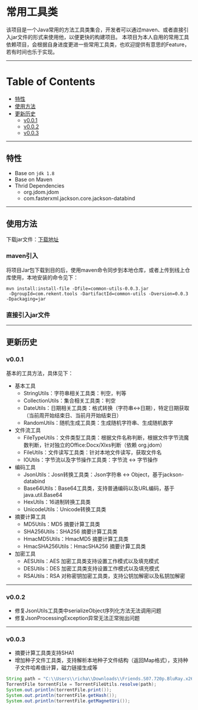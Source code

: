 # 常用工具类
该项目是一个Java常用的方法工具类集合，开发者可以通过maven、或者直接引入jar文件的形式来使用他，以便更快的构建项目。
本项目为本人自用的常用工具依赖项目，会根据自身进度更进一些常用工具类，也欢迎提供有意思的Feature，若有时间也乐于实现。

---
Table of Contents
=================

- [特性](#特性)
- [使用方法](#使用方法)
- [更新历史](#更新历史)
	- [v0.0.1](#v0.0.1)
	- [v0.0.2](#v0.0.2)
	- [v0.0.3](#0.0.3) 	

---

## 特性
- Base on `jdk 1.8`
- Base on Maven
- Thrid Dependencies
  - org.jdom.jdom
  - com.fasterxml.jackson.core.jackson-databind

---

## 使用方法
下载jar文件：[下载地址](https://github.com/Rekent/common-utils/releases)

### maven引入
将项目Jar包下载到目的后，使用maven命令同步到本地仓库，或者上传到线上仓库使用，本地安装的命令见下：
```
mvn install:install-file -Dfile=common-utils-0.0.3.jar
 -DgroupId=com.rekent.tools -DartifactId=common-utils -Dversion=0.0.3 -Dpackaging=jar
```

### 直接引入jar文件

---

## 更新历史

### v0.0.1 

基本的工具方法，具体见下：
- 基本工具
	-  StringUtils：字符串相关工具类：判空，判等
	- CollectionUtils：集合相关工具类：判空
	- DateUtils：日期相关工具类：格式转换（字符串<->日期），特定日期获取（当前周开始结束日、当前月开始结束日）
	- RandomUtils：随机生成工具类：生成随机字符串、生成随机数字
- 文件流工具
	- FileTypeUtils：文件类型工具类：根据文件名称判断，根据文件字节流魔数判断，针对独立的Office:Docx/Xlxs判断（依赖 org.jdom）
	- FileUtils：文件读写工具类：针对本地文件读写，获取文件名
	- IOUtils：字节流以及字节操作工具类：字节流 <-> 字节操作
- 编码工具
	- JsonUtils：Josn转换工具类：Json字符串 <-> Object，基于jackson-databind
	- Base64Utils：Base64工具类，支持普通编码以及URL编码，基于java.util.Base64
	- HexUtils：16进制转换工具类
	- UnicodeUtils：Unicode转换工具类
- 摘要计算工具
	- MD5Utils：MD5 摘要计算工具类
	- SHA256Utils：SHA256 摘要计算工具类
	- HmacMD5Utils：HmacMD5 摘要计算工具类
	- HmacSHA256Utils：HmacSHA256 摘要计算工具类
- 加密工具
	- AESUtils：AES 加密工具类支持设置工作模式以及填充模式
	- DESUtils：DES 加密工具类支持设置工作模式以及填充模式
	- RSAUtils：RSA 对称密钥加密工具类，支持公钥加解密以及私钥加解密

---

### v0.0.2
- 修复JsonUtils工具类中serializeObject序列化方法无法调用问题
- 修复JsonProcessingException异常无法正常抛出问题

---

### v0.0.3
- 摘要计算工具类支持SHA1
- 增加种子文件工具类，支持解析本地种子文件结构（返回Map格式），支持种子文件哈希值计算，磁力链接生成等

```java
String path = "C:\\Users\\richa\\Downloads\\Friends.S07.720p.BluRay.x264-PSYCHD[btbtt.co].torrent";
TorrentFile torrentFile = TorrentFileUtils.resolve(path);
System.out.println(torrentFile.print());
System.out.println(torrentFile.getHash());
System.out.println(torrentFile.getMagnetUri());
```
